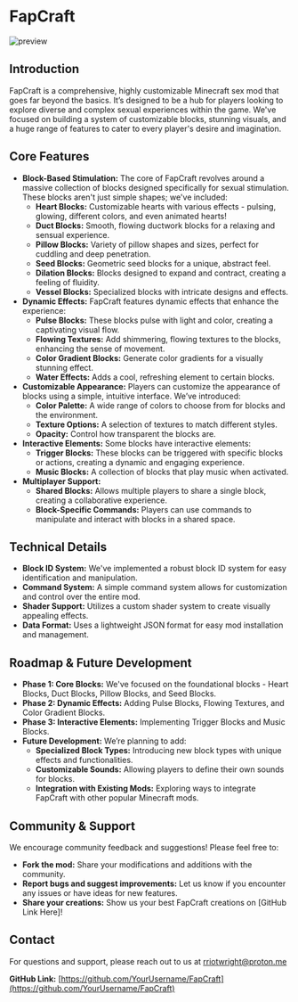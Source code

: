 # FapCraft

![preview](https://external-content.duckduckgo.com/iu/?u=https%3A%2F%2Fwww.9minecraft.net%2Fwp-content%2Fuploads%2F2022%2F10%2F31-Jeeny-Addon-MCPE.jpg&f=1&nofb=1&ipt=2a588a94918c0ceebbb2311cfd3fb09269c77bede8844f14cd19aa602292253e)

## Introduction

FapCraft is a comprehensive, highly customizable Minecraft sex mod that goes far beyond the basics. It’s designed to be a hub for players looking to explore diverse and complex sexual experiences within the game. We've focused on building a system of customizable blocks, stunning visuals, and a huge range of features to cater to every player's desire and imagination.

## Core Features

* **Block-Based Stimulation:**  The core of FapCraft revolves around a massive collection of blocks designed specifically for sexual stimulation. These blocks aren't just simple shapes; we've included:
    * **Heart Blocks:** Customizable hearts with various effects - pulsing, glowing, different colors, and even animated hearts!
    * **Duct Blocks:**  Smooth, flowing ductwork blocks for a relaxing and sensual experience.
    * **Pillow Blocks:**  Variety of pillow shapes and sizes, perfect for cuddling and deep penetration.
    * **Seed Blocks:**  Geometric seed blocks for a unique, abstract feel.
    * **Dilation Blocks:**  Blocks designed to expand and contract, creating a feeling of fluidity.
    * **Vessel Blocks:**  Specialized blocks with intricate designs and effects.
* **Dynamic Effects:** FapCraft features dynamic effects that enhance the experience:
    * **Pulse Blocks:**  These blocks pulse with light and color, creating a captivating visual flow.
    * **Flowing Textures:**  Add shimmering, flowing textures to the blocks, enhancing the sense of movement.
    * **Color Gradient Blocks:**  Generate color gradients for a visually stunning effect.
    * **Water Effects:**  Adds a cool, refreshing element to certain blocks.
* **Customizable Appearance:** Players can customize the appearance of blocks using a simple, intuitive interface.  We’ve introduced:
    * **Color Palette:**  A wide range of colors to choose from for blocks and the environment.
    * **Texture Options:**  A selection of textures to match different styles.
    * **Opacity:** Control how transparent the blocks are.
* **Interactive Elements:**  Some blocks have interactive elements:
    * **Trigger Blocks:**  These blocks can be triggered with specific blocks or actions, creating a dynamic and engaging experience.
    * **Music Blocks:**  A collection of blocks that play music when activated.
* **Multiplayer Support:**
    * **Shared Blocks:**  Allows multiple players to share a single block, creating a collaborative experience.
    * **Block-Specific Commands:**  Players can use commands to manipulate and interact with blocks in a shared space.

## Technical Details

* **Block ID System:**  We've implemented a robust block ID system for easy identification and manipulation.
* **Command System:**  A simple command system allows for customization and control over the entire mod.
* **Shader Support:**  Utilizes a custom shader system to create visually appealing effects.
* **Data Format:**  Uses a lightweight JSON format for easy mod installation and management.

## Roadmap & Future Development

* **Phase 1: Core Blocks:** We've focused on the foundational blocks - Heart Blocks, Duct Blocks, Pillow Blocks, and Seed Blocks.
* **Phase 2: Dynamic Effects:** Adding Pulse Blocks, Flowing Textures, and Color Gradient Blocks.
* **Phase 3: Interactive Elements:** Implementing Trigger Blocks and Music Blocks.
* **Future Development:** We’re planning to add:
    *  **Specialized Block Types:**  Introducing new block types with unique effects and functionalities.
    *  **Customizable Sounds:**  Allowing players to define their own sounds for blocks.
    *  **Integration with Existing Mods:**  Exploring ways to integrate FapCraft with other popular Minecraft mods.


##  Community & Support

We encourage community feedback and suggestions!  Please feel free to:

* **Fork the mod:**  Share your modifications and additions with the community.
* **Report bugs and suggest improvements:**  Let us know if you encounter any issues or have ideas for new features.
* **Share your creations:**  Show us your best FapCraft creations on [GitHub Link Here]!

##  Contact

For questions and support, please reach out to us at rriotwright@proton.me

**GitHub Link:** [https://github.com/YourUsername/FapCraft](https://github.com/YourUsername/FapCraft)
